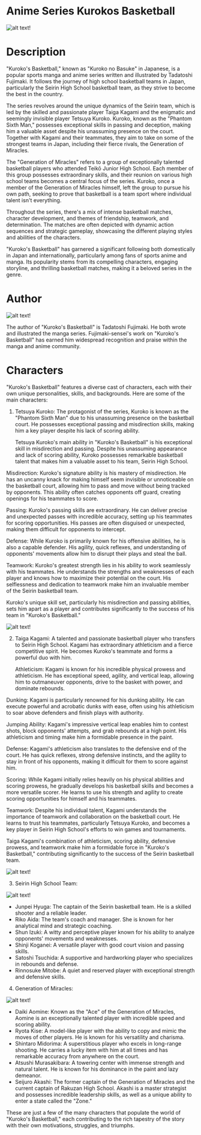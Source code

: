# Anime Series Kurokos Basketball

![alt text!](kuku.jpg)

# Description

"Kuroko's Basketball," known as "Kuroko no Basuke" in Japanese, is a popular sports manga and anime series written and illustrated by Tadatoshi Fujimaki. It follows the journey of high school basketball teams in Japan, particularly the Seirin High School basketball team, as they strive to become the best in the country.

The series revolves around the unique dynamics of the Seirin team, which is led by the skilled and passionate player Taiga Kagami and the enigmatic and seemingly invisible player Tetsuya Kuroko. Kuroko, known as the "Phantom Sixth Man," possesses exceptional skills in passing and deception, making him a valuable asset despite his unassuming presence on the court. Together with Kagami and their teammates, they aim to take on some of the strongest teams in Japan, including their fierce rivals, the Generation of Miracles.

The "Generation of Miracles" refers to a group of exceptionally talented basketball players who attended Teikō Junior High School. Each member of this group possesses extraordinary skills, and their reunion on various high school teams becomes a central focus of the series. Kuroko, once a member of the Generation of Miracles himself, left the group to pursue his own path, seeking to prove that basketball is a team sport where individual talent isn't everything.

Throughout the series, there's a mix of intense basketball matches, character development, and themes of friendship, teamwork, and determination. The matches are often depicted with dynamic action sequences and strategic gameplay, showcasing the different playing styles and abilities of the characters.

"Kuroko's Basketball" has garnered a significant following both domestically in Japan and internationally, particularly among fans of sports anime and manga. Its popularity stems from its compelling characters, engaging storyline, and thrilling basketball matches, making it a beloved series in the genre.

# Author

![alt text!](Author.jpg)

The author of "Kuroko's Basketball" is Tadatoshi Fujimaki. He both wrote and illustrated the manga series. Fujimaki-sensei's work on "Kuroko's Basketball" has earned him widespread recognition and praise within the manga and anime community.

# Characters

"Kuroko's Basketball" features a diverse cast of characters, each with their own unique personalities, skills, and backgrounds. Here are some of the main characters:

1. Tetsuya Kuroko: The protagonist of the series, Kuroko is known as the "Phantom Sixth Man" due to his unassuming presence on the basketball court. He possesses exceptional passing and misdirection skills, making him a key player despite his lack of scoring ability.

   Tetsuya Kuroko's main ability in "Kuroko's Basketball" is his exceptional skill in misdirection and passing. Despite his unassuming appearance and lack of scoring ability, Kuroko possesses remarkable basketball talent that makes him a valuable asset to his team, Seirin High School.

Misdirection: Kuroko's signature ability is his mastery of misdirection. He has an uncanny knack for making himself seem invisible or unnoticeable on the basketball court, allowing him to pass and move without being tracked by opponents. This ability often catches opponents off guard, creating openings for his teammates to score.

Passing: Kuroko's passing skills are extraordinary. He can deliver precise and unexpected passes with incredible accuracy, setting up his teammates for scoring opportunities. His passes are often disguised or unexpected, making them difficult for opponents to intercept.

Defense: While Kuroko is primarily known for his offensive abilities, he is also a capable defender. His agility, quick reflexes, and understanding of opponents' movements allow him to disrupt their plays and steal the ball.

Teamwork: Kuroko's greatest strength lies in his ability to work seamlessly with his teammates. He understands the strengths and weaknesses of each player and knows how to maximize their potential on the court. His selflessness and dedication to teamwork make him an invaluable member of the Seirin basketball team.

Kuroko's unique skill set, particularly his misdirection and passing abilities, sets him apart as a player and contributes significantly to the success of his team in "Kuroko's Basketball."
  
![alt text!](tetsuya.jpg)

2. Taiga Kagami: A talented and passionate basketball player who transfers to Seirin High School. Kagami has extraordinary athleticism and a fierce competitive spirit. He becomes Kuroko's teammate and forms a powerful duo with him.

   Athleticism: Kagami is known for his incredible physical prowess and athleticism. He has exceptional speed, agility, and vertical leap, allowing him to outmaneuver opponents, drive to the basket with power, and dominate rebounds.

Dunking: Kagami is particularly renowned for his dunking ability. He can execute powerful and acrobatic dunks with ease, often using his athleticism to soar above defenders and finish plays with authority.

Jumping Ability: Kagami's impressive vertical leap enables him to contest shots, block opponents' attempts, and grab rebounds at a high point. His athleticism and timing make him a formidable presence in the paint.

Defense: Kagami's athleticism also translates to the defensive end of the court. He has quick reflexes, strong defensive instincts, and the agility to stay in front of his opponents, making it difficult for them to score against him.

Scoring: While Kagami initially relies heavily on his physical abilities and scoring prowess, he gradually develops his basketball skills and becomes a more versatile scorer. He learns to use his strength and agility to create scoring opportunities for himself and his teammates.

Teamwork: Despite his individual talent, Kagami understands the importance of teamwork and collaboration on the basketball court. He learns to trust his teammates, particularly Tetsuya Kuroko, and becomes a key player in Seirin High School's efforts to win games and tournaments.

Taiga Kagami's combination of athleticism, scoring ability, defensive prowess, and teamwork make him a formidable force in "Kuroko's Basketball," contributing significantly to the success of the Seirin basketball team.

![alt text!](ta.jpg)

3. Seirin High School Team:
   
![alt text!](seirin.jpg)
   
   - Junpei Hyuga: The captain of the Seirin basketball team. He is a skilled shooter and a reliable leader.
   - Riko Aida: The team's coach and manager. She is known for her analytical mind and strategic coaching.
   - Shun Izuki: A witty and perceptive player known for his ability to analyze opponents' movements and weaknesses.
   - Shinji Koganei: A versatile player with good court vision and passing skills.
   - Satoshi Tsuchida: A supportive and hardworking player who specializes in rebounds and defense.
   - Rinnosuke Mitobe: A quiet and reserved player with exceptional strength and defensive skills.

4. Generation of Miracles:
   
![alt text!](GOM.jpg)

   - Daiki Aomine: Known as the "Ace" of the Generation of Miracles, Aomine is an exceptionally talented player with incredible speed and scoring ability.
   - Ryota Kise: A model-like player with the ability to copy and mimic the moves of other players. He is known for his versatility and charisma.
   - Shintaro Midorima: A superstitious player who excels in long-range shooting. He carries a lucky item with him at all times and has remarkable accuracy from anywhere on the court.
   - Atsushi Murasakibara: A towering center with immense strength and natural talent. He is known for his dominance in the paint and lazy demeanor.
   - Seijuro Akashi: The former captain of the Generation of Miracles and the current captain of Rakuzan High School. Akashi is a master strategist and possesses incredible leadership skills, as well as a unique ability to enter a state called the "Zone."

These are just a few of the many characters that populate the world of "Kuroko's Basketball," each contributing to the rich tapestry of the story with their own motivations, struggles, and triumphs.

